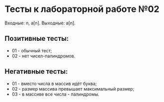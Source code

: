 # Тесты к лабораторной работе №02

Входные: n, a[n].
Выходные: a[n].

## Позитивные тесты:
- 01 - обычный тест;
- 02 - нет чисел-палиндромов.

## Негативные тесты:
- 01 - вместо числа в массив идёт буква;
- 02 - размер массива превышает максимальный размер;
- 03 - в массиве все числа - палиндромы.
